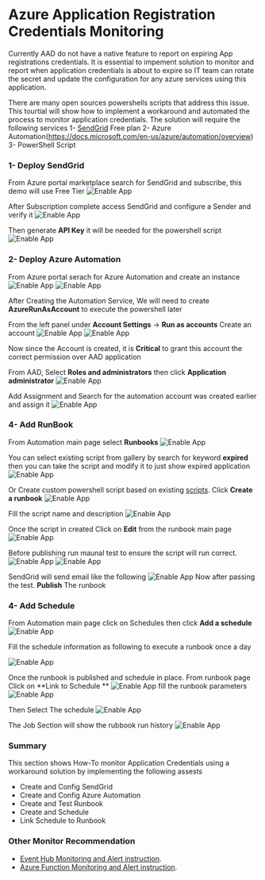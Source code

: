 # Azure Application Registration Credentials Monitoring
Currently AAD  do not have a native feature to report on expiring App registrations credentials. It is essential to impement solution to monitor and report when application credentials is about to expire so IT team can rotate the secret and update the configuration for any azure services using this application.

There are many open sources powershells scripts that address this issue. This tourtial will show how to implement a workaround and automated the process to monitor application credentials. The solution will require the following services
1- [SendGrid](https://docs.sendgrid.com/for-developers/partners/microsoft-azure) Free plan
2- Azure Automation(https://docs.microsoft.com/en-us/azure/automation/overview)
3- PowerShell Script  


### 1- Deploy SendGrid
From Azure portal marketplace search for SendGrid and subscribe, this demo will use Free Tier
![Enable App](../images/monitoring/app-reg/app-creds-1.png)

After Subscription complete access SendGrid and configure a Sender and verify it
![Enable App](../images/monitoring/app-reg/app-creds-1-1.png)

Then generate **API Key** it will be needed for the powershell script
![Enable App](../images/monitoring/app-reg/app-creds-2.png)


### 2- Deploy Azure Automation
From Azure portal serach for Azure Automation and create an instance
![Enable App](../images/monitoring/app-reg/app-creds-3.png)
![Enable App](../images/monitoring/app-reg/app-creds-4.png)

After Creating the Automation Service, We will need to create **AzureRunAsAccount** to execute the powershell later

From the left panel under **Account Settings** -> **Run as accounts** Create an account
![Enable App](../images/monitoring/app-reg/app-creds-7.png)
![Enable App](../images/monitoring/app-reg/app-creds-7-1.png)

Now since the Account is created, it is **Critical** to grant this account the correct permission over AAD application

From AAD, Select **Roles and administrators** then click **Application administrator**
![Enable App](../images/monitoring/app-reg/app-creds-7-2.png)

Add Assignment and Search for the automation account was created earlier and assign it
![Enable App](../images/monitoring/app-reg/app-creds-7-3.png)

### 4- Add RunBook
From Automation main page select **Runbooks** 
![Enable App](../images/monitoring/app-reg/app-creds-5.png)

You can select existing script from gallery by search for keyword **expired** then you can take the script and modify it to just show expired application
![Enable App](../images/monitoring/app-reg/app-creds-9.png)

Or Create custom powershell script based on existing [scripts](https://raw.githubusercontent.com/SIbanez1990/azautomation/main/auditexpireingspns.ps1). Click  **Create a runbook**
![Enable App](../images/monitoring/app-reg/app-creds-6.png)

Fill the script name and description
![Enable App](../images/monitoring/app-reg/app-creds-6-1.png)


Once the script in created Click on **Edit** from the runbook main page
![Enable App](../images/monitoring/app-reg/app-creds-6-2.png)

Before publishing run maunal test to ensure the script will run correct.
![Enable App](../images/monitoring/app-reg/app-creds-10.png)
![Enable App](../images/monitoring/app-reg/app-creds-10-2.png)

SendGrid will send email like the following
![Enable App](../images/monitoring/app-reg/app-creds-11.png)
Now after passing the test. **Publish** The runbook


### 4- Add Schedule
From Automation main page click on Schedules then click **Add a schedule**
![Enable App](../images/monitoring/app-reg/app-creds-12-0.png)

Fill the schedule information as following to execute a runbook once a day

![Enable App](../images/monitoring/app-reg/app-creds-12.png)

Once the runbook is published and schedule in place. From runbook page Click on **Link to Schedule **
![Enable App](../images/monitoring/app-reg/app-creds-13.png)
fill the runbook parameters
![Enable App](../images/monitoring/app-reg/app-creds-14.png)

Then Select The schedule
![Enable App](../images/monitoring/app-reg/app-creds-15.png)


The Job Section will show the rubbook run history
![Enable App](../images/monitoring/app-reg/app-creds-16.png)

### Summary
This section shows How-To monitor Application Credentials using a workaround solution by implementing the following assests
- Create and Config SendGrid
- Create and Config Azure Automation
- Create and Test Runbook
- Create and Schedule
- Link Schedule to Runbook

### Other Monitor Recommendation 
- [Event Hub Monitoring and Alert instruction](./Event-Hub-Monitoring.md).
- [Azure Function Monitoring and Alert instruction](./AzureFunction-Monitoring.md).
